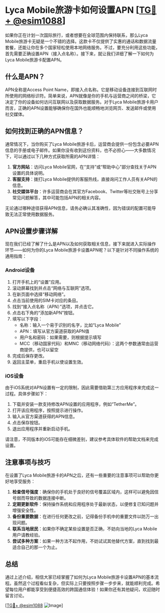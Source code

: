 # Lyca Mobile旅游卡如何设置APN [[TG💪+ @esim1088](https://t.me/s/esim1088)]

如果你正在计划一次国际旅行，或者想要在全球范围内保持联系，那么Lyca Mobile旅游卡无疑是一个不错的选择。这款卡不仅提供了实惠的通话和数据流量套餐，还能让你在多个国家轻松使用本地网络服务。不过，要充分利用这些功能，首先需要正确设置APN（接入点名称）。接下来，就让我们详细了解一下如何为Lyca Mobile旅游卡配置APN。

## 什么是APN？

APN全称是Access Point Name，即接入点名称。它是移动设备连接到互联网时所使用的网络标识符。简单来说，APN就像是你的手机与运营商之间的桥梁，它决定了你的设备如何访问互联网以及获取数据服务。对于Lyca Mobile旅游卡用户而言，正确的APN设置能够确保你在国外也能顺畅地浏览网页、发送邮件或使用社交媒体。

## 如何找到正确的APN信息？

通常情况下，当你购买了Lyca Mobile旅游卡后，运营商会提供一份包含必要APN信息的手册或电子邮件。如果你没有收到这份资料，也不必担心——大多数情况下，可以通过以下几种方式获取所需的APN详情：

1. **官方网站**：访问Lyca Mobile官网，在“支持”或“帮助中心”部分查找关于APN设置的具体说明。
2. **客服支持**：拨打Lyca Mobile提供的客服热线，直接询问工作人员有关APN的信息。
3. **社交媒体平台**：许多运营商会在其官方Facebook、Twitter等社交账号上分享常见问题解答，其中可能包括APN的相关内容。

无论通过哪种途径获得APN信息，请务必确认其准确性，因为错误的配置可能导致无法正常使用数据服务。

## APN设置步骤详解

现在我们已经了解了什么是APN以及如何获取相关信息，接下来就进入实际操作环节——如何为你的Lyca Mobile旅游卡设置APN呢？以下是针对不同操作系统的通用指南：

### Android设备

1. 打开手机上的“设置”应用。
2. 滚动屏幕找到并点击“网络与互联网”选项。
3. 在新页面中选择“移动网络”。
4. 点击当前使用的SIM卡对应的条目。
5. 找到“接入点名称（APN）”选项，并点击它。
6. 点击右下角的“添加新APN”按钮。
7. 填写以下字段：
   - 名称：输入一个易于识别的名字，比如“Lyca Mobile”
   - APN：填写从官方渠道获取的APN值
   - 用户名和密码：如果需要，则根据提示填写
   - MCC（移动国家代码）和MNC（移动网络代码）：这两个参数通常由运营商提供，也可以留空
8. 完成后保存更改。
9. 返回主菜单，重启手机以使设置生效。

### iOS设备

由于iOS系统对APN设置有一定的限制，因此需要借助第三方应用程序来完成这一过程。具体步骤如下：

1. 下载并安装一款支持修改APN设置的应用程序，例如“TetherMe”。
2. 打开该应用程序，按照提示进行操作。
3. 输入从官方渠道获得的APN信息。
4. 点击保存按钮。
5. 退出应用程序并重新启动手机。

请注意，不同版本的iOS可能存在细微差别，建议参考具体软件的帮助文档来完成设置。

## 注意事项与技巧

在设置了Lyca Mobile旅游卡的APN之后，还有一些重要的注意事项可以帮助你更好地享受服务：

1. **检查信号强度**：确保你的手机处于良好的信号覆盖区域内，这样可以避免因信号弱而导致的数据连接中断。
2. **定期更新软件**：保持操作系统和应用程序处于最新状态，以便修复已知问题并增强安全性。
3. **备份重要数据**：在进行任何更改之前，记得备份手机中的重要文件以防万一出现问题。
4. **联系当地居民**：如果你不确定某些设置是否正确，不妨向当地的Lyca Mobile用户请教经验。
5. **尝试多种方案**：如果一种方法不起作用，不妨试试其他替代方案，直到找到最适合自己的那一个为止。

## 总结

通过上述介绍，相信大家已经掌握了如何为Lyca Mobile旅游卡设置APN的基本流程。虽然这个过程看似复杂，但实际上只要按照步骤一步步来，就能顺利完成。希望每位用户都能享受到便捷高效的跨国通信体验！如果你还有其他疑问，欢迎随时留言讨论。

[[TG💪+ @esim1088](https://t.me/s/esim1088) ![Image](https://i.postimg.cc/4NQfJmqS/Snipaste-2025-05-13-00-14-12.png)]